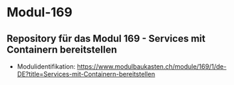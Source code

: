 # Modul-169
## Repository für das Modul 169 - Services mit Containern bereitstellen
- Modulidentifikation: https://www.modulbaukasten.ch/module/169/1/de-DE?title=Services-mit-Containern-bereitstellen
